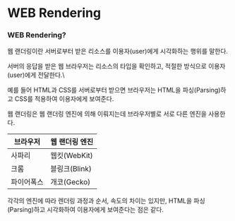 # **WEB Rendering**

### WEB Rendering?

웹 랜더링이란 서버로부터 받은 리소스를 이용자(user)에게 시각화하는 행위를 말한다.

서버의 응답을 받은 웹 브라우저는 리소스의 타입을 확인하고, 적절한 방식으로 이용자(user)에게 전달한다.\

예를 들어 HTML과 CSS를 서버로부터 받으면 브라우저는 HTML을 파싱(Parsing)하고 CSS를 적용하여 이용자에게 보여준다.

웹 랜더링은 웹 랜더링 엔진에 의해 이뤄지는데 브라우저별로 서로 다른 엔진을 사용한다.

| 브라우저 | 웹 랜더링 엔진 |
| --- | --- |
| 사파리 | 웹킷(WebKit) |
| 크롬 | 블링크(Blink) |
| 파이어폭스 | 개코(Gecko) |

각각의 엔진에 따라 렌더링 과정과 순서, 속도의 차이는 있지만, HTML을 파싱(Parsing)하고 시각화하여 이용자에게 보여준다는 점은 같다.